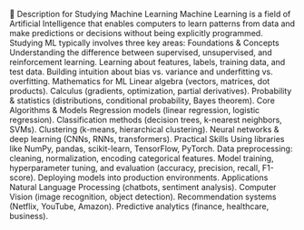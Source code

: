 📖 Description for Studying Machine Learning  Machine Learning is a field of Artificial Intelligence that enables computers to learn patterns from data and make predictions or decisions without being explicitly programmed. Studying ML typically involves three key areas:  Foundations & Concepts  Understanding the difference between supervised, unsupervised, and reinforcement learning.  Learning about features, labels, training data, and test data.  Building intuition about bias vs. variance and underfitting vs. overfitting.  Mathematics for ML  Linear algebra (vectors, matrices, dot products).  Calculus (gradients, optimization, partial derivatives).  Probability & statistics (distributions, conditional probability, Bayes theorem).  Core Algorithms & Models  Regression models (linear regression, logistic regression).  Classification methods (decision trees, k-nearest neighbors, SVMs).  Clustering (k-means, hierarchical clustering).  Neural networks & deep learning (CNNs, RNNs, transformers).  Practical Skills  Using libraries like NumPy, pandas, scikit-learn, TensorFlow, PyTorch.  Data preprocessing: cleaning, normalization, encoding categorical features.  Model training, hyperparameter tuning, and evaluation (accuracy, precision, recall, F1-score).  Deploying models into production environments.  Applications  Natural Language Processing (chatbots, sentiment analysis).  Computer Vision (image recognition, object detection).  Recommendation systems (Netflix, YouTube, Amazon).  Predictive analytics (finance, healthcare, business).
